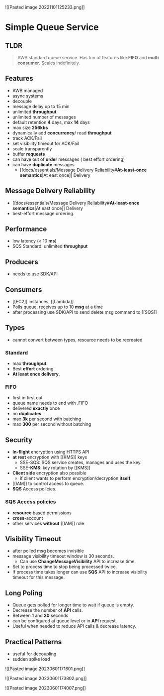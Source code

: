 ![[Pasted image 20221101125233.png]]
# Simple Queue Service

## TLDR
>AWS standard queue service. Has ton of features like **FIFO** and **multi** **consumer**. Scales indefinitely.

## Features
- AWB managed
- async systems
- decouple
- message delay up to 15 min
- unlimited **throughput** 
- unlimited number of messages
- default retention **4** days, max **14** days
- max size **256kbs**
- dynamically add **concurrency**/ read **throughput**
- track ACK/Fail 
- set visibility timeout for ACK/Fail
- scale transparently
- buffer **requests**
- can have out of **order** messages (  best effort ordering)
- can have **duplicate** messages
	-  [[docs/essentials/Message Delivery Reliability#**At-least-once semantics**|At east once]] Delivery

## Message Delivery Reliability
-  [[docs/essentials/Message Delivery Reliability#**At-least-once semantics**|At east once]] Delivery
- best-effort message ordering.

## Performance
- low latency (< 10 **ms**)
- SQS Standard: unlimited **throughput** 

## Producers
- needs to use SDK/API

## Consumers
- [[EC2]] instances, [[Lambda]] 
- Polls queue, receives up to 10 **msg** at a time
- after processing use SDK/API to send delete msg command to [[SQS]]

## Types
- cannot convert between types, resource needs to be recreated

### Standard
- max **throughput**.
- Best **effort** ordering.
- **At least once delivery**.

### FIFO
- first in first out
- queue name needs to end with .FIFO
- delivered **exactly** once
- no **duplicates**.
- max **3k** per second with batching
- max **300** per second without batching

## Security
- **In-flight** encryption using HTTPS API 
- **at rest** encryption with [[KMS]] keys
	- SSE-SQS: SQS service creates, manages and uses the key.
	- SSE-**KMS**: key rotation by [[KMS]]
- **Client side** encryption also possible
	- if client wants to perform encryption/decryption **itself**.
- [[IAM]] to control access to queue.
- **SQS** Access policies.

### SQS Access policies
- **resource** based permissions
- **cross**-account
- other services **without** [[IAM]] role

## Visibility Timeout
- after polled msg becomes invisible
- message visibility timeout window is 30 seconds.
	- Can use **ChangeMessageVisibility** API to increase time.
- Set to process time to stop being processed twice.
- If process time takes longer can use **SQS** API to increase visibility timeout for this message.

## Long Poling
- Queue gets polled for longer time to wait if queue is empty.
- Decrease the number of **API** calls.
- Between **1** and **20** seconds
- can be configured at queue level or in **API** request.
- Useful when needed to reduce API calls & decrease latency.

## Practical Patterns 

- useful for decoupling
- sudden spike load

![[Pasted image 20230601171601.png]]

![[Pasted image 20230601173802.png]]

![[Pasted image 20230601174007.png]]
